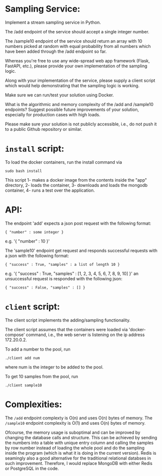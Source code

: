 # Sampling Service:
Implement a stream sampling service in Python.

The /add endpoint of the service should accept a single integer number.

The /sample10 endpoint of the service should return an array with 10 numbers picked at random with equal probability from all numbers which have been added through the /add endpoint so far.

Whereas you're free to use any wide-spread web app framework (Flask, FastAPI, etc.), please provide your own implementation of the sampling logic.

Along with your implementation of the service, please supply a client script which would help demonstrating that the sampling logic is working.

Make sure we can run/test your solution using Docker.

What is the algorithmic and memory complexity of the /add and /sample10 endpoints? Suggest possible future improvements of your solution, especially for production cases with high loads.

Please make sure your solution is not publicly accessible, i.e., do not push it to a public Github repository or similar.

# `install` script:
To load the docker containers, run the install command via
```
sudo bash install
```
This script
1- makes a docker image from the contents inside the "app" directory,
2- loads the container,
3- downloads and loads the mongodb container,
4- runs a test over the application.

# API:
The endpoint 'add' expects a json post request with the following format:
```
{ "number" : some integer }
```
e.g. '{ "number" : 10 }'

The 'sample10' endpoint get request and responds successful requests with a json with the following format:
 ```
{ "success" : True, "samples" : a list of length 10 }
```
e.g. '{ "success" : True, "samples" : [1, 2, 3, 4, 5, 6, 7, 8, 9, 10] }'
an unsuccessful request is responded with the following json:
 ```
{ "success" : False, "samples" : [] }
```
# `client` script:
The client script implements the adding/sampling functionality.

The client script assumes that the containers were loaded via 'docker-compose' command, i.e., the web server is listening on the ip address 172.20.0.2.

To add a number to the pool, run
```
./client add num
```
where num is the integer to be added to the pool.

To get 10 samples from the pool, run
```
./client sample10
```

# Complexities:
The `/add` endpoint complexty is O(n) and uses O(n) bytes of memory.
The `/sample10` endpoint complexity is O(1) and uses O(n) bytes of memory.

Ofcourse, the memory usage is suboptimal and can be improved by changing the database calls and structure.
This can be achieved by sending the numbers into a table with unique entry column and calling the samples by row number instead of loading the whole pool and do the sampling inside the program (which is what it is doing in the current version). Redis is seamingly also a good alternative for the traditional relational databses in such improvement. Therefore, I would replace MongoDB with either Redis or PostgreSQL in the code.


